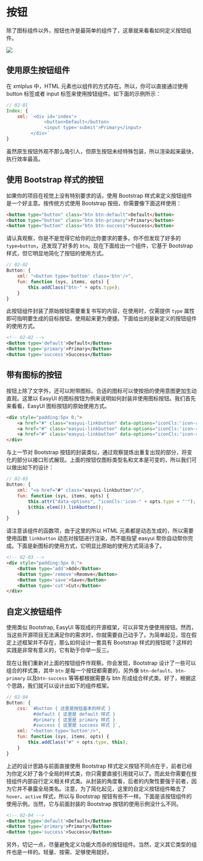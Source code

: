 # 按钮

除了图标组件以外，按钮也许是最简单的组件了，这章就来看看如何定义按钮组件。

<img src="https://xmlplus.cn/img/button.png" class="img-responsive"/>

## 使用原生按钮组件

在 xmlplus 中，HTML 元素也以组件的方式存在。所以，你可以直接通过使用 button 标签或者 input 标签来使用按钮组件。如下面的示例所示：

```js
// 02-01
Index: {
    xml: `<div id='index'>
              <button>Default</button>
              <input type='submit'>Primary</input>
         </div>`
}
```

虽然原生按钮外观不那么吸引人，但原生按钮未经特殊包装，所以渲染起来最快，执行效率最高。

## 使用 Bootstrap 样式的按钮

如果你的项目在视觉上没有特别要求的话，使用 Bootstrap 样式来定义按钮组件是一个好主意。按传统方式使用 Bootstrap 按扭，你需要像下面这样使用：

```html
<button type="button" class="btn btn-default">Default</button>
<button type="button" class="btn btn-primary">Primary</button>
<button type="button" class="btn btn-success">Success</button>
```

请认真观察，你是不是觉得它给你的比你要求的要多。你不但发现了好多的 `type=button`，还发现了好多的 `btn`。现在下面给出一个组件，它基于 Bootstrap 样式，但它明显地简化了按钮的使用方式。

```js
// 02-02
Button: {
    xml: "<button type='button' class='btn'/>",
    fun: function (sys, items, opts) {
        this.addClass("btn-" + opts.type);
    }
}
```

此按钮组件封装了原始按钮需要重复书写的内容，在使用时，仅需提供 `type` 属性即可指明要生成的目标按钮，使用起来更为便捷。下面给出的是新定义的按钮组件的使用方式。

```xml
<!-- 02-02 -->
<Button type='default'>Default</Button>
<Button type='primary'>Primary</Button>
<Button type='success'>Success</Button>
```

## 带有图标的按钮

按钮上除了文字外，还可以附带图标。合适的图标可以使按扭的使用意图更加生动直观。这里以 EasyUI 的图标按钮为例来说明如何封装并使用图标按钮。我们首先来看看，EasyUI 图标按钮的原始使用方式。

```html
<div style="padding:5px 0;">
    <a href="#" class="easyui-linkbutton" data-options="iconCls:'icon-add'">Add</a>
    <a href="#" class="easyui-linkbutton" data-options="iconCls:'icon-remove'">Remove</a>
    <a href="#" class="easyui-linkbutton" data-options="iconCls:'icon-save'">Save</a>
</div>
```

与上一节对 Bootstrap 按钮的封装类似，通过观察提炼出重复出现的部分，将变化的部分以接口形式展现。上面的按钮仅图标类型名和文本是可变的，所以我们可以做出如下的设计：

```js
// 02-03
Button: {
    xml: "<a href="#" class="easyui-linkbutton"/>",
    fun: function (sys, items, opts) {
        this.attr("data-options", "iconCls:'icon-" + opts.type + "'");
        $(this.elem()).linkbutton();
    }
}
```

请注意该组件的函数项，由于这里的所以 HTML 元素都是动态生成的，所以需要使用函数 `linkbutton` 动态对按钮进行渲染，而不能指望 easyui 帮你自动帮你完成。下面是新图标的使用方式，它明显比原始的使用方式简洁多了。

```html
<!-- 02-03 -->
<div style="padding:5px 0;">
    <Button type='add'>Add</Button>
    <Button type='remove'>Reomve</Button>
    <Button type='save'>Save</Button>
    <Button type='cut'>Cut</Button>
</div>
```

## 自定义按钮组件

使用类似 Bootstrap, EasyUI 等现成的开源框架，可以非常方便使用按钮。然而，当这些开源项目无法满足你的需求时，你就需要自己动手了。为简单起见，现在假定上述框架并不存在，那么如何设计一套具有 Bootstrap 样式的按钮呢？这样的实践是非常有意义的，它有助于你举一反三。

现在让我们重新对上面的按钮组件作观察。你会发现，Bootstrap 设计了一些可以组合的样式类，其中 `btn` 是每一个按钮都需要的，另外像 `btn-default`、`btn-primary` 以及`btn-success` 等等都根据需要与 btn 形成组合样式类。好了，根据这个思路，我们就可以设计出如下的组件框架。

```js
// 02-04
Button: {
    css: `#button { 这里是按钮基本的样式 }
          #default { 这里是 default 样式 }
          #primary { 这里是 primary 样式 }
          #success { 这里是 success 样式 }`,
    xml: "<button type='button'/>",
    fun: function (sys, items, opts) {
        this.addClass("#" + opts.type, this);
    }
}
```

上述的设计思路与前面直接使用 Bootstrap 样式定义按钮不同点在于，前者已经为你定义好了各个全局的样式类，你只需要直接引用就可以了。而此处你需要在按扭组件内部自行定义相关样式类。从封装的角度看，后者的内聚性要强于前者，因为它并不暴露全局类名。注意，为了简化起见，这里的自定义按钮组件略去了 `hover`、`active` 样式，所以与 Bootstrap 按钮有些不一样。下面是该按钮组件的使用示例。当然，它与前面封装的 Bootstrap 按钮的使用示例没什么不同。

```xml
<!-- 02-04 -->
<Button type='default'>Default</Button>
<Button type='primary'>Primary</Button>
<Button type='success'>Success</Button>
```

另外，切记一点，尽量避免定义功能大而杂的按钮组件。当然，定义其它类型的组件也是一样的。轻量、按需、足够使用就好。
